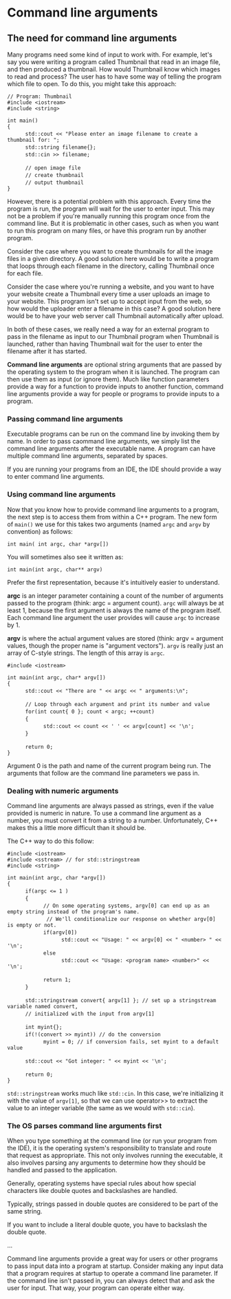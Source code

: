 # Command line arguments

## The need for command line arguments

Many programs need some kind of input to work with. For example, let's say you were writing a program called Thumbnail that read in an image file, and then produced a thumbnail. How would Thumbnail know which images to read and process? The user has to have some way of telling the program which file to open. To do this, you might take this approach:

` // Program: Thumbnail `  
` #include <iostream> `  
` #include <string> `  

` int main() `  
` { `   
&emsp;&emsp;&emsp;` std::cout << "Please enter an image filename to create a thumbnail for: "; `  
&emsp;&emsp;&emsp;` std::string filename{}; `  
&emsp;&emsp;&emsp;` std::cin >> filename; `  

&emsp;&emsp;&emsp;` // open image file `  
&emsp;&emsp;&emsp;` // create thumbnail `  
&emsp;&emsp;&emsp;` // output thumbnail `  
` } `  

However, there is a potential problem with this approach. Every time the program is run, the program will wait for the user to enter input. This may not be a problem if you're manually running this program once from the command line. But it is problematic in other cases, such as when you want to run this program on many files, or have this program run by another program.

Consider the case where you want to create thumbnails for all the image files in a given directory. A good solution here would be to write a program that loops through each filename in the directory, calling Thumbnail once for each file.

Consider the case where you're running a website, and you want to have your website create a Thumbnail every time a user uploads an image to your website. This program isn't set up to accept input from the web, so how would the uploader enter a filename in this case? A good solution here would be to have your web server call Thumbnail automatically after upload.

In both of these cases, we really need a way for an external program to pass in the filename as input to our Thumbnail program when Thumbnail is launched, rather than having Thumbnail wait for the user to enter the filename after it has started.

**Command line arguments** are optional string arguments that are passed by the operating system to the program when it is launched. The program can then use them as input (or ignore them). Much like function parameters provide a way for a function to provide inputs to another function, command line arguments provide a way for people or programs to provide inputs to a program.


### Passing command line arguments

Executable programs can be run on the command line by invoking them by name. In order to pass caommand line arguments, we simply list the command line arguments after the executable name. A program can have multiple command line arguments, separated by spaces. 

If you are running your programs from an IDE, the IDE should provide a way to enter command line arguments.

### Using command line arguments  

Now that you know how to provide command line arguments to a program, the next step is to access them from within a C++ program. The new form of `main()` we use for this takes two arguments (named `argc` and `argv` by convention) as follows:

` int main( int argc, char *argv[]) `  

You will sometimes also see it written as:

` int main(int argc, char** argv) `  

Prefer the first representation, because it's intuitively easier to understand.

**argc** is an integer parameter containing a count of the number of arguments passed to the program (think: argc = argument count). `argc` will always be at least 1, because the first argument is always the name of the program itself. Each command line argument the user provides will cause `argc` to increase by 1.

**argv** is where the actual argument values are stored (think: argv = argument values, though the proper name is "argument vectors"). `argv` is really just an array of C-style strings. The length of this array is `argc`.

` #include <iostream> `  

` int main(int argc, char* argv[]) `  
` { `  
&emsp;&emsp;&emsp;` std::cout << "There are " << argc << " arguments:\n"; `  

&emsp;&emsp;&emsp;` // Loop through each argument and print its number and value `  
&emsp;&emsp;&emsp;` for(int count{ 0 }; count < argc; ++count) `  
&emsp;&emsp;&emsp;` { `  
&emsp;&emsp;&emsp;&emsp;&emsp;&emsp;` std::cout << count << ' ' << argv[count] << '\n'; `  
&emsp;&emsp;&emsp;` } `  

&emsp;&emsp;&emsp;` return 0; `  
` } `  

Argument 0 is the path and name of the current program being run. The arguments that follow are the command line parameters we pass in.

### Dealing with numeric arguments   

Command line arguments are always passed as strings, even if the value provided is numeric in nature. To use a command line argument as a number, you must convert it from a string to a number. Unfortunately, C++ makes this a little more difficult than it should be.

The C++ way to do this follow: 

` #include <iostream> `  
` #include <sstream> // for std::stringstream `  
` #include <string> `  

` int main(int argc, char *argv[]) `  
` { `  
&emsp;&emsp;&emsp;` if(argc <= 1 ) `  
&emsp;&emsp;&emsp;` { `  
&emsp;&emsp;&emsp;&emsp;&emsp;&emsp;` // On some operating systems, argv[0] can end up as an empty string instead of the program's name. `  
&emsp;&emsp;&emsp;&emsp;&emsp;&emsp;`  // We'll conditionalize our response on whether argv[0] is empty or not. `  
&emsp;&emsp;&emsp;&emsp;&emsp;&emsp;` if(argv[0]) `  
&emsp;&emsp;&emsp;&emsp;&emsp;&emsp;&emsp;&emsp;&emsp;` std::cout << "Usage: " << argv[0] << " <number> " << '\n'; `  
&emsp;&emsp;&emsp;&emsp;&emsp;&emsp;` else `  
&emsp;&emsp;&emsp;&emsp;&emsp;&emsp;&emsp;&emsp;&emsp;` std::cout << "Usage: <program name> <number>" << '\n'; `  

&emsp;&emsp;&emsp;&emsp;&emsp;&emsp;` return 1; `  
&emsp;&emsp;&emsp;` } `  

&emsp;&emsp;&emsp;` std::stringstream convert{ argv[1] }; // set up a stringstream variable named convert, `  
&emsp;&emsp;&emsp;` // initialized with the input from argv[1] `  

&emsp;&emsp;&emsp;` int myint{}; `  
&emsp;&emsp;&emsp;` if(!(convert >> myint)) // do the conversion `  
&emsp;&emsp;&emsp;&emsp;&emsp;&emsp;` myint = 0; // if conversion fails, set myint to a default value `  

&emsp;&emsp;&emsp;` std::cout << "Got integer: " << myint << '\n'; `  

&emsp;&emsp;&emsp;` return 0; `   
` } `  

`std::stringstream` works much like `std::cin`. In this case, we're initializing it with the value of `argv[1]`, so that we can use operator>> to extract the value to an integer variable (the same as we would with `std::cin`).

### The OS parses command line arguments first  

When you type something at the command line (or run your program from the IDE), it is the operating system's responsibility to translate and route that request as appropriate. This not only involves running the executable, it also involves parsing any arguments to determine how they should be handled and passed to the application.

Generally, operating systems have special rules about how special characters like double quotes and backslashes are handled. 

Typically, strings passed in double quotes are considered to be part of the same string.

If you want to include a literal double quote, you have to backslash the double quote.

...  

Command line arguments provide a great way for users or other programs to pass input data into a program at startup. Consider making any input data that a program requires at startup to operate a command line parameter. If the command line isn't passed in, you can always detect that and ask the user for input. That way, your program can operate either way.
